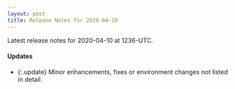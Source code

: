 ```yaml
---
layout: post
title: Release Notes for 2020-04-10
---
```


Latest release notes for 2020-04-10 at 1236-UTC.

<div class='updates' markdown='1'>

#### Updates

- {:.update} Minor enhancements, fixes or environment changes not listed in detail.

</div>


